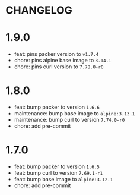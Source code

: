 # CHANGELOG

# 1.9.0

* feat: pins packer version to `v1.7.4`
* chore: pins alpine base image to `3.14.1`
* chore: pins curl version to `7.78.0-r0`

# 1.8.0

* feat: bump packer to version `1.6.6`
* maintenance: bump base image to `alpine:3.13.1`
* maintenance: bump curl to version `7.74.0-r0`
* chore: add pre-commit

# 1.7.0

* feat: bump packer to version `1.6.5`
* feat: bump curl to version `7.69.1-r1`
* feat: bump base image to `alpine:3.12.1`
* chore: add pre-commit
